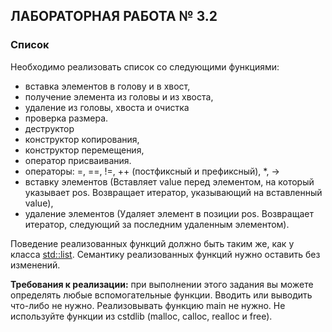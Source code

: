 ## ЛАБОРАТОРНАЯ РАБОТА № 3.2

### Список


Необходимо реализовать список со следующими функциями:

* вставка элементов в голову и в хвост,
* получение элемента из головы и из хвоста,
* удаление из головы, хвоста и очистка
* проверка размера.
* деструктор
* конструктор копирования,
* конструктор перемещения,
* оператор присваивания.
* операторы: =, ==, !=, ++ (постфиксный и префиксный), \*, ->
* вставку элементов (Вставляет value перед элементом, на который указывает pos. Возвращает итератор, указывающий на вставленный value),
* удаление элементов (Удаляет элемент в позиции pos. Возвращает итератор, следующий за последним удаленным элементом).

Поведение реализованных функций должно быть таким же, как у класса [std::list](http://ru.cppreference.com/w/cpp/container/list).
Семантику реализованных функций нужно оставить без изменений.

**Требования к реализации:** при выполнении этого задания вы можете определять любые вспомогательные функции. Вводить или выводить что-либо не нужно. Реализовывать функцию main не нужно. Не используйте функции из cstdlib (malloc, calloc, realloc и free).
